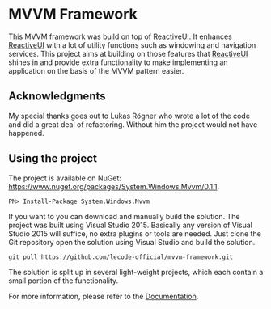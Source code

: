 # MVVM Framework
This MVVM framework was build on top of [ReactiveUI](https://github.com/reactiveui/ReactiveUI). It enhances [ReactiveUI](https://github.com/reactiveui/ReactiveUI)
with a lot of utility functions such as windowing and navigation services. This project aims at building on those features that
[ReactiveUI](https://github.com/reactiveui/ReactiveUI) shines in and provide extra functionality to make implementing an application on the basis of the MVVM
pattern easier.

## Acknowledgments
My special thanks goes out to Lukas Rögner who wrote a lot of the code and did a great deal of refactoring. Without him the project would not have happened.

## Using the project
The project is available on NuGet: https://www.nuget.org/packages/System.Windows.Mvvm/0.1.1.

```batch
PM> Install-Package System.Windows.Mvvm
```

If you want to you can download and manually build the solution. The project was built using Visual Studio 2015. Basically any version of Visual Studio 2015 will
suffice, no extra plugins or tools are needed. Just clone the Git repository open the solution using Visual Studio and build the solution.

```batch
git pull https://github.com/lecode-official/mvvm-framework.git
```

The solution is split up in several light-weight projects, which each contain a small portion of the functionality.

For more information, please refer to the [Documentation](https://github.com/lecode-official/mvvm-framework/blob/master/Documentation/Documentation.md).
